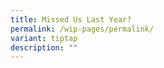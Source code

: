 ```yaml
---
title: Missed Us Last Year?
permalink: /wip-pages/permalink/
variant: tiptap
description: ""
---
```

